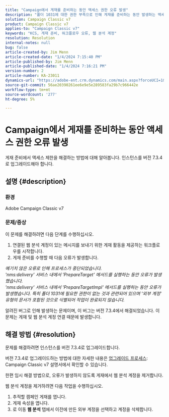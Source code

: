 ```yaml
---
title: "Campaign에서 게재를 준비하는 동안 액세스 권한 오류 발생"
description: "폴더 1031에 대한 권한 부족으로 인해 게재를 준비하는 동안 발생하는 액세스 오류를 해결하는 방법에 대해 알아봅니다."
solution: Campaign Classic v7
product: Campaign Classic v7
applies-to: "Campaign Classic v7"
keywords: "KCS, 게재 준비, 워크플로우 오류, 웹 분석 계정"
resolution: Resolution
internal-notes: null
bug: false
article-created-by: Jim Menn
article-created-date: "1/4/2024 7:15:40 PM"
article-published-by: Jim Menn
article-published-date: "1/4/2024 7:16:21 PM"
version-number: 2
article-number: KA-23011
dynamics-url: "https://adobe-ent.crm.dynamics.com/main.aspx?forceUCI=1&pagetype=entityrecord&etn=knowledgearticle&id=280c24a5-35ab-ee11-be37-6045bd006268"
source-git-commit: 56ae20390261ee6e9e5e289583fa29b7c966442e
workflow-type: tm+mt
source-wordcount: '277'
ht-degree: 5%

---
```


# Campaign에서 게재를 준비하는 동안 액세스 권한 오류 발생


게재 준비에서 액세스 제한을 해결하는 방법에 대해 알아봅니다. 인스턴스를 버전 7.3.4로 업그레이드해야 합니다.

## 설명 {#description}


### 환경

Adobe Campaign Classic v7

### 문제/증상

이 문제를 해결하려면 다음 단계를 수행하십시오.

1. 연결된 웹 분석 계정이 있는 메시지를 보내기 위한 게재 활동을 제공하는 워크플로우를 시작합니다.
2. 게재 준비를 수행할 때 다음 오류가 발생합니다.


*예기치 않은 오류로 인해 프로세스가 중단되었습니다.
<br>&#39;nms:delivery&#39; 서비스 내에서 &#39;PrepareTarget&#39; 메서드를 실행하는 동안 오류가 발생했습니다. 
<br>&#39;nms:delivery&#39; 서비스 내에서 &#39;PrepareTargetImpl&#39; 메서드를 실행하는 동안 오류가 발생했습니다. 특히 폴더 1031에 필요한 권한이 없는 것과 관련되어 있으며 &#39;외부 계정&#39; 유형의 문서가 포함된 것으로 식별되어 작업이 완료되지 않습니다.*

알려진 버그로 인해 발생하는 문제이며, 이 버그는 버전 7.3.4에서 해결되었습니다. 이 문제는 게재 및 웹 분석 계정 연결 때문에 발생합니다.




## 해결 방법 {#resolution}


문제를 해결하려면 인스턴스를 버전 7.3.4로 업그레이드합니다.

버전 7.3.4로 업그레이드하는 방법에 대한 자세한 내용은 [업그레이드 프로세스](https://experienceleague.adobe.com/docs/campaign-classic/using/getting-started/starting-with-adobe-campaign/faq/faq-build-upgrade.html?lang=en): Campaign Classic v7 설명서에서 확인할 수 있습니다.

한편 임시 해결 방법으로, 오류가 발생하지 않도록 게재에서 웹 분석 계정을 제거합니다.

웹 분석 계정을 제거하려면 다음 작업을 수행하십시오.

1. 추적할 캠페인 게재를 엽니다.
2. 게재 속성을 엽니다.
3. 로 이동 <b>웹 분석</b> 탭에서 이전에 만든 외부 계정을 선택하고 계정을 삭제합니다.

